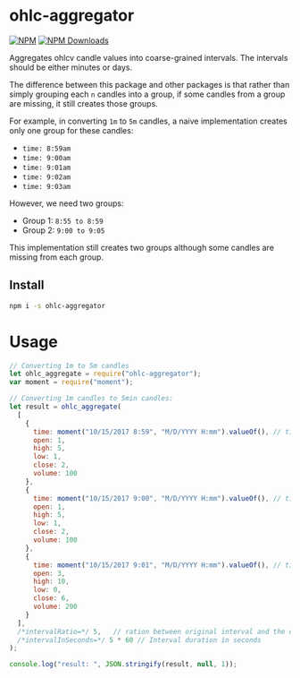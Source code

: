 # ohlc-aggregator

[![NPM](https://badge.fury.io/js/ohlc-aggregator.svg)](https://www.npmjs.com/package/ohlc-aggregator)
[![NPM Downloads][downloadst-image]][downloads-url]

[downloads-image]: https://img.shields.io/npm/dm/ohlc-aggregator.svg
[downloadst-image]: https://img.shields.io/npm/dt/ohlc-aggregator.svg
[downloads-url]: https://npmjs.org/package/ohlc-aggregator

Aggregates ohlcv candle values into coarse-grained intervals. The intervals should be either minutes or days.

The difference between this package and other packages is that rather than simply grouping each `n` candles into a group, if some candles from a group are missing, it still creates those groups.

For example, in converting `1m` to `5m` candles, a naive implementation creates only one group for these candles:

- `time: 8:59am`
- `time: 9:00am`
- `time: 9:01am`
- `time: 9:02am`
- `time: 9:03am`

However, we need two groups:

- Group 1: `8:55 to 8:59`
- Group 2: `9:00 to 9:05`

This implementation still creates two groups although some candles are missing from each group.

## Install

```bash
npm i -s ohlc-aggregator
```


# Usage

```javascript
// Converting 1m to 5m candles
let ohlc_aggregate = require("ohlc-aggregator");
var moment = require("moment");

// Converting 1m candles to 5min candles:
let result = ohlc_aggregate(
  [
    {
      time: moment("10/15/2017 8:59", "M/D/YYYY H:mm").valueOf(), // timestamp in milliseconds
      open: 1,
      high: 5,
      low: 1,
      close: 2,
      volume: 100
    },
    {
      time: moment("10/15/2017 9:00", "M/D/YYYY H:mm").valueOf(), // timestamp in milliseconds
      open: 1,
      high: 5,
      low: 1,
      close: 2,
      volume: 100
    },
    {
      time: moment("10/15/2017 9:01", "M/D/YYYY H:mm").valueOf(), // timestamp in milliseconds
      open: 3,
      high: 10,
      low: 0,
      close: 6,
      volume: 200
    }
  ],
  /*intervalRatio=*/ 5,   // ration between original interval and the desired interval
  /*intervalInSeconds=*/ 5 * 60 // Interval duration in seconds
);

console.log("result: ", JSON.stringify(result, null, 1));
```
